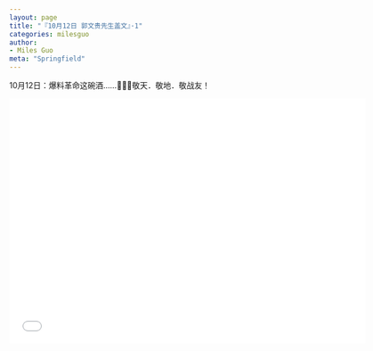 ```yaml
---
layout: page
title: "『10月12日 郭文贵先生盖文』·1"
categories: milesguo
author:
- Miles Guo
meta: "Springfield"
---
```


10月12日：爆料革命这碗酒……🙏🙏🙏敬天．敬地．敬战友！ 

<center>
<iframe width="640" height="440" src="../../../../video/milesguo/2020_10_12_Miles_Guo_Getter_1.MOV" frameborder="0" allow="accelerometer; autoplay; encrypted-media; gyroscope; picture-in-picture" allowfullscreen></iframe>
</center>
